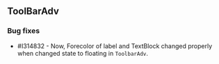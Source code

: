 ## ToolBarAdv

### Bug fixes

* \#I314832 - Now, Forecolor of label and TextBlock changed properly when changed state to floating in `ToolbarAdv`.